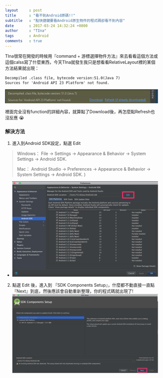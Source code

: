 ```yaml
---
layout     : post
title      : "看不到Android原碼!!"
subtitle   : "點快捷鍵要看Android原生物件的程式碼卻看不到內容"
date       : 2017-03-24 14:32:24 +0800
author     : "TIna"
tags       : Android
comments   : true
---
```


TIna很常在開發的時候用『command + 游標選擇物件方法』來去看看這個方法或這個calss寫了什麼東西，今天TIna就發生我只是想看看RelativeLayout裡的某個方法結果就出現：
```
Decompiled .class file, bytecode version:51.0(Java 7)
Sources for 'Android API 23 Platform' not found.
```
[![android_api_not_found](https://github.com/t79111222/t79111222.github.io/blob/master/images/2017/03/android_api_not_found.png?raw=true)](https://github.com/t79111222/t79111222.github.io/blob/master/images/2017/03/android_api_not_found.png?raw=true)

裡面完全沒有function的詳細內容，就算點了Download後，再怎麼點Refresh也沒反應 :sob:

### 解決方法

  1. 進入到Android SDK設定，點選 Edit  
>Windows： File -> Settings -> Appearance & Behavior -> System Settings -> Android SDK.  
>
> Mac： Android Studio -> Preferences -> Appearance & Behavior -> System Settings -> Android SDK. )

+ [![android_sdk_edit](https://github.com/t79111222/t79111222.github.io/blob/master/images/2017/03/android_sdk_edit.png?raw=true)](https://github.com/t79111222/t79111222.github.io/blob/master/images/2017/03/android_sdk_edit.png?raw=true)

2. 點選 Edit 後，進入到 『SDK Components Setup』，什麼都不動直接一直點『Next』到底，然後應該會自動重新整理，你的程式碼就出現了!  
[![sdk_setup_next](https://github.com/t79111222/t79111222.github.io/blob/master/images/2017/03/sdk_setup_next.png?raw=true)](https://github.com/t79111222/t79111222.github.io/blob/master/images/2017/03/sdk_setup_next.png?raw=true)
